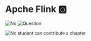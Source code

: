 # Apche Flink :o2:

![No](images/no.png) ![Question](images/question.png)

![No](images/no.png) student can contribute a chapter
